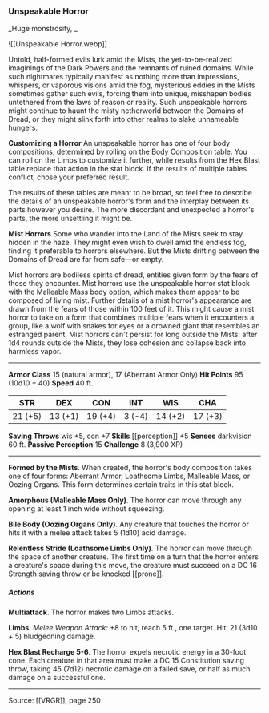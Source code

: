 ### Unspeakable Horror
_Huge monstrosity, _

![[Unspeakable Horror.webp]]

Untold, half-formed evils lurk amid the Mists, the yet-to-be-realized imaginings of the Dark Powers and the remnants of ruined domains. While such nightmares typically manifest as nothing more than impressions, whispers, or vaporous visions amid the fog, mysterious eddies in the Mists sometimes gather such evils, forcing them into unique, misshapen bodies untethered from the laws of reason or reality. Such unspeakable horrors might continue to haunt the misty netherworld between the Domains of Dread, or they might slink forth into other realms to slake unnameable hungers.


**Customizing a Horror** An unspeakable horror has one of four body compositions, determined by rolling on the Body Composition table. You can roll on the Limbs to customize it further, while results from the Hex Blast table replace that action in the stat block. If the results of multiple tables conflict, chose your preferred result.

The results of these tables are meant to be broad, so feel free to describe the details of an unspeakable horror's form and the interplay between its parts however you desire. The more discordant and unexpected a horror's parts, the more unsettling it might be.


**Mist Horrors** Some who wander into the Land of the Mists seek to stay hidden in the haze. They might even wish to dwell amid the endless fog, finding it preferable to horrors elsewhere. But the Mists drifting between the Domains of Dread are far from safe—or empty.

Mist horrors are bodiless spirits of dread, entities given form by the fears of those they encounter. Mist horrors use the unspeakable horror stat block with the Malleable Mass body option, which makes them appear to be composed of living mist. Further details of a mist horror's appearance are drawn from the fears of those within 100 feet of it. This might cause a mist horror to take on a form that combines multiple fears when it encounters a group, like a wolf with snakes for eyes or a drowned giant that resembles an estranged parent. Mist horrors can't persist for long outside the Mists: after 1d4 rounds outside the Mists, they lose cohesion and collapse back into harmless vapor.











---

**Armor Class** 15 (natural armor), 17 (Aberrant Armor Only)
**Hit Points** 95 (10d10 + 40)
**Speed** 40 ft.

| STR     | DEX     | CON     | INT     | WIS     | CHA     |
|---------|---------|---------|---------|---------|---------|
| 21 (+5) | 13 (+1) | 19 (+4) | 3 (-4) | 14 (+2) | 17 (+3) |

**Saving Throws** wis +5, con +7
**Skills** [[perception]] +5
**Senses** darkvision 60 ft.
**Passive Perception** 15
**Challenge** 8 (3,900 XP)

---

**Formed by the Mists**. When created, the horror's body composition takes one of four forms: Aberrant Armor, Loathsome Limbs, Malleable Mass, or Oozing Organs. This form determines certain traits in this stat block.

**Amorphous (Malleable Mass Only)**. The horror can move through any opening at least 1 inch wide without squeezing.

**Bile Body (Oozing Organs Only)**. Any creature that touches the horror or hits it with a melee attack takes 5 (1d10) acid damage.

**Relentless Stride (Loathsome Limbs Only)**. The horror can move through the space of another creature. The first time on a turn that the horror enters a creature's space during this move, the creature must succeed on a DC 16 Strength saving throw or be knocked [[prone]].

##### Actions
**Multiattack**. The horror makes two Limbs attacks.

**Limbs**. _Melee Weapon Attack:_ +8 to hit, reach 5 ft., one target. Hit: 21 (3d10 + 5) bludgeoning damage.

**Hex Blast Recharge 5-6**. The horror expels necrotic energy in a 30-foot cone. Each creature in that area must make a DC 15 Constitution saving throw, taking 45 (7d12) necrotic damage on a failed save, or half as much damage on a successful one.


---

Source: [[VRGR]], page 250